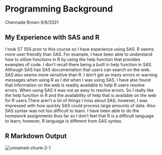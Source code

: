 
Programming Background
================
Chennade Brown
9/8/2021

## My Experience with SAS and R

I took ST 555 prior to this course so I have experience using SAS. R
seems more user friendly than SAS. For example, I have been able to
understand how to utilize functions in R by using the help function that
provides examples of code. I don’t recall there being a built in help
function in SAS. Although SAS has SAS documentation that users can
search on the web. SAS also seems more sensitive than R. I don’t get as
many errors or warning messages when using R as I did when I was using
SAS. I have also found that information on the web is readily available
to help R users resolve errors. When using SAS it was not as easy to
resolve errors. So I really like the help function in R and the
availability of help that is available on the web for R users.There
aren’t a lot of things I miss about SAS; however, I was impressed with
how quickly SAS could process large amounts of data. Also SAS syntax was
not too difficult to learn. I have been able to do the homework
assignments thus far so I don’t feel that R is a difficult language to
learn; however, R language is different from SAS syntax.

## R Markdown Output

![unnamed-chunk-2-1](https://user-images.githubusercontent.com/89111504/132757047-68e8edd9-a526-4bbc-93f4-908b64888354.png)
